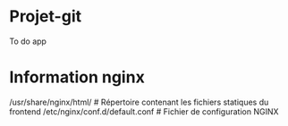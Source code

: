 # Projet-git

To do app

# Information nginx

/usr/share/nginx/html/ # Répertoire contenant les fichiers statiques du frontend
/etc/nginx/conf.d/default.conf # Fichier de configuration NGINX
